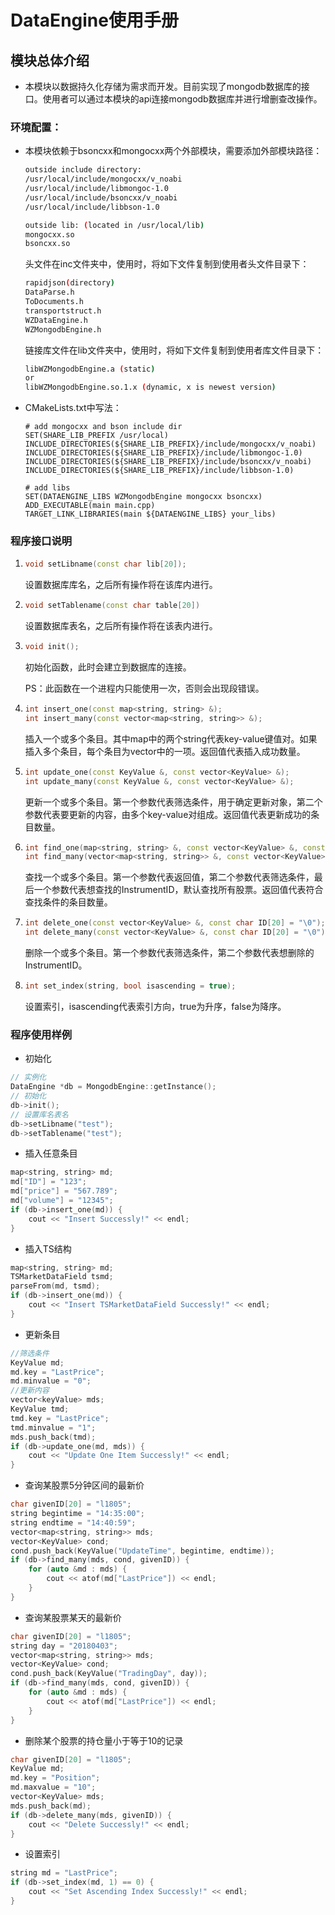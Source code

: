 # DataEngine使用手册

## 模块总体介绍

- 本模块以数据持久化存储为需求而开发。目前实现了mongodb数据库的接口。使用者可以通过本模块的api连接mongodb数据库并进行增删查改操作。

### 环境配置：

- 本模块依赖于bsoncxx和mongocxx两个外部模块，需要添加外部模块路径：

  ~~~bash
  outside include directory:
  /usr/local/include/mongocxx/v_noabi
  /usr/local/include/libmongoc-1.0
  /usr/local/include/bsoncxx/v_noabi
  /usr/local/include/libbson-1.0

  outside lib: (located in /usr/local/lib)
  mongocxx.so
  bsoncxx.so
  ~~~

  头文件在inc文件夹中，使用时，将如下文件复制到使用者头文件目录下：

  ~~~bash
  rapidjson(directory)
  DataParse.h
  ToDocuments.h
  transportstruct.h
  WZDataEngine.h
  WZMongodbEngine.h
  ~~~

  链接库文件在lib文件夹中，使用时，将如下文件复制到使用者库文件目录下：

  ~~~bash
  libWZMongodbEngine.a (static)
  or
  libWZMongodbEngine.so.1.x (dynamic, x is newest version)
  ~~~

- CMakeLists.txt中写法：

  ```
  # add mongocxx and bson include dir
  SET(SHARE_LIB_PREFIX /usr/local)
  INCLUDE_DIRECTORIES(${SHARE_LIB_PREFIX}/include/mongocxx/v_noabi)
  INCLUDE_DIRECTORIES(${SHARE_LIB_PREFIX}/include/libmongoc-1.0)
  INCLUDE_DIRECTORIES(${SHARE_LIB_PREFIX}/include/bsoncxx/v_noabi)
  INCLUDE_DIRECTORIES(${SHARE_LIB_PREFIX}/include/libbson-1.0)

  # add libs
  SET(DATAENGINE_LIBS WZMongodbEngine mongocxx bsoncxx)
  ADD_EXECUTABLE(main main.cpp)
  TARGET_LINK_LIBRARIES(main ${DATAENGINE_LIBS} your_libs)
  ```

### 程序接口说明

1. ```c++
   void setLibname(const char lib[20]);
   ```

   设置数据库库名，之后所有操作将在该库内进行。

2. ```c++
   void setTablename(const char table[20])
   ```

   设置数据库表名，之后所有操作将在该表内进行。

3. ```c++
   void init();
   ```

   初始化函数，此时会建立到数据库的连接。

   PS：此函数在一个进程内只能使用一次，否则会出现段错误。

4. ```c++
   int insert_one(const map<string, string> &);
   int insert_many(const vector<map<string, string>> &);
   ```

   插入一个或多个条目。其中map中的两个string代表key-value键值对。如果插入多个条目，每个条目为vector中的一项。返回值代表插入成功数量。

5. ```c++
   int update_one(const KeyValue &, const vector<KeyValue> &);
   int update_many(const KeyValue &, const vector<KeyValue> &);
   ```

   更新一个或多个条目。第一个参数代表筛选条件，用于确定更新对象，第二个参数代表要更新的内容，由多个key-value对组成。返回值代表更新成功的条目数量。

6. ```c++
   int find_one(map<string, string> &, const vector<KeyValue> &, const char ID[20] = "\0");
   int find_many(vector<map<string, string>> &, const vector<KeyValue> &, const char ID[20] = "\0");
   ```

   查找一个或多个条目。第一个参数代表返回值，第二个参数代表筛选条件，最后一个参数代表想查找的InstrumentID，默认查找所有股票。返回值代表符合查找条件的条目数量。

7. ```c++
   int delete_one(const vector<KeyValue> &, const char ID[20] = "\0");
   int delete_many(const vector<KeyValue> &, const char ID[20] = "\0");
   ```

   删除一个或多个条目。第一个参数代表筛选条件，第二个参数代表想删除的InstrumentID。

8. ```c++
   int set_index(string, bool isascending = true);
   ```

   设置索引，isascending代表索引方向，true为升序，false为降序。

### 程序使用样例

- 初始化

~~~c++
// 实例化
DataEngine *db = MongodbEngine::getInstance();
// 初始化
db->init();
// 设置库名表名
db->setLibname("test");
db->setTablename("test");
~~~

- 插入任意条目

~~~c++
map<string, string> md;
md["ID"] = "123";
md["price"] = "567.789";
md["volume"] = "12345";
if (db->insert_one(md)) {
    cout << "Insert Successly!" << endl;
}
~~~

- 插入TS结构

~~~c++
map<string, string> md;
TSMarketDataField tsmd;
parseFrom(md, tsmd);
if (db->insert_one(md)) {
    cout << "Insert TSMarketDataField Successly!" << endl;
}
~~~

- 更新条目

~~~c++
//筛选条件
KeyValue md;
md.key = "LastPrice";
md.minvalue = "0";
//更新内容
vector<keyValue> mds;
KeyValue tmd;
tmd.key = "LastPrice";
tmd.minvalue = "1";
mds.push_back(tmd);
if (db->update_one(md, mds)) {
	cout << "Update One Item Successly!" << endl;
}
~~~

- 查询某股票5分钟区间的最新价

~~~c++
char givenID[20] = "l1805";
string begintime = "14:35:00";
string endtime = "14:40:59";
vector<map<string, string>> mds;
vector<KeyValue> cond;
cond.push_back(KeyValue("UpdateTime", begintime, endtime));
if (db->find_many(mds, cond, givenID)) {
    for (auto &md : mds) {
        cout << atof(md["LastPrice"]) << endl;
    }
}
~~~

- 查询某股票某天的最新价

~~~c++
char givenID[20] = "l1805";
string day = "20180403";
vector<map<string, string>> mds;
vector<KeyValue> cond;
cond.push_back(KeyValue("TradingDay", day));
if (db->find_many(mds, cond, givenID)) {
    for (auto &md : mds) {
        cout << atof(md["LastPrice"]) << endl;
    }
}
~~~

- 删除某个股票的持仓量小于等于10的记录

~~~c++
char givenID[20] = "l1805";
KeyValue md;
md.key = "Position";
md.maxvalue = "10";
vector<KeyValue> mds;
mds.push_back(md);
if (db->delete_many(mds, givenID)) {
	cout << "Delete Successly!" << endl;
}
~~~

- 设置索引

~~~c++
string md = "LastPrice";
if (db->set_index(md, 1) == 0) {
	cout << "Set Ascending Index Successly!" << endl;
}
~~~